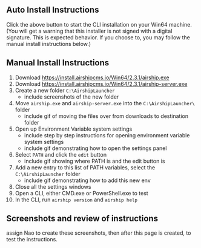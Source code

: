 ## Auto Install Instructions
Click the above button to start the CLI installation on your Win64 machine. (You will get a warning that this installer is not signed with a digital signature. This is expected behavior. If you choose to, you may follow the manual install instructions below.)

## Manual Install Instructions
1. Download https://install.airshipcms.io/Win64/2.3.1/airship.exe
2. Download https://install.airshipcms.io/Win64/2.3.1/airship-server.exe
3. Create a new folder `C:\AirshipLauncher`
    - include screenshots of the new folder
4. Move `airship.exe` and `airship-server.exe` into the `C:\AirshipLauncher\` folder
    - include gif of moving the files over from downloads to destination folder
5. Open up Environment Variable system settings
    - include step by step instructions for opening environment variable system settings
    - include gif demonstrating how to open the settings panel
6. Select `PATH` and click the `edit` button
    - include gif showing where PATH is and the edit button is
7. Add a new entry to this list of PATH variables, select the `C:\AirshipLauncher` folder
    - include gif demonstrating how to add this new env
8. Close all the settings windows
9. Open a CLI, either CMD.exe or PowerShell.exe to test
10. In the CLI, run `airship version` and `airship help`

## Screenshots and review of instructions
assign Nao to create these screenshots, then after this page is created, to test the instructions.
